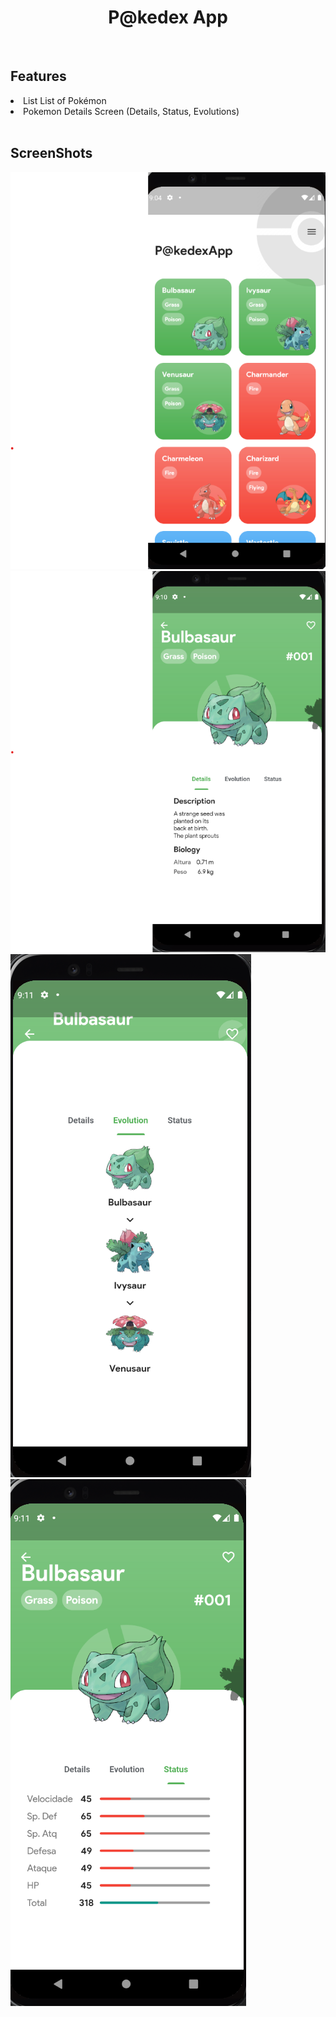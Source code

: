 <html>
  <h1><center>P@kedex App</center></h1>
  <br>
  <h2>Features</h2>
  <li>List List of Pokémon</li>
  <li>Pokemon Details Screen (Details, Status, Evolutions)</li>
  <br>
  <h2>ScreenShots</h2>
  <img src="assets/ScreenShots/home_page.png">
  <img src="assets/ScreenShots/Details.png">
  <img src="assets/ScreenShots/Evolution.png">
  <img src="assets/ScreenShots/status.png">
  
</html>
